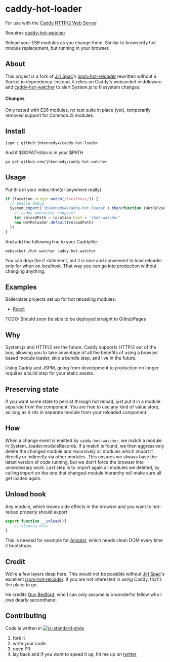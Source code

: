 # caddy-hot-loader
For use with the [Caddy HTTP/2 Web Server](https://caddyserver.com/)

Requires [caddy-hot-watcher](https://github.com/jhkennedy4/caddy-hot-watcher)

Reload your ES6 modules as you change them. Similar to browserify hot module replacement, but running in your browser.

## About
This project is a fork of [Jiri Spac](https://github.com/capaj)'s [jspm-hot-reloader](https://github.com/capaj/jspm-hot-reloader) rewritten without a Socket.io dependency.
Instead, it relies on Caddy's websocket middleware and [caddy-hot-watcher](https://github.com/jhkennedy4/caddy-hot-watcher) to alert System.js to filesystem changes.

#### Changes
Only tested with ES6 modules, no test suite in place (yet), temporarily removed support for CommonJS modules.

## Install
```
jspm i github:jhkennedy4/caddy-hot-loader
```
And if $GOPATH/bin is in your $PATH
```
go get github.com/jhkennedy/caddy-hot-watcher
```

## Usage
Put this in your index.html(or anywhere really)
```javascript
if (location.origin.match(/localhost/)) {
  // enable debug
  System.import('jhkennedy4/caddy-hot-loader').then(function (HotReloader) {
    // caddy websocket endpoint
    let reloadPath = location.host + '/hot-watcher'
    new HotReloader.default(reloadPath)
  })
}
```

And add the following line to your Caddyfile:
```
websocket /hot-watcher caddy-hot-watcher
```

You can drop the if statement, but it is nice and convenient to load reloader only for when on localhost. That way you can go into production without changing anything.

## Examples

Boilerplate projects set up for hot reloading modules:
- [React](https://github.com/jhkennedy4/jspm-pages)

TODO:
Should soon be able to be deployed straight to GithubPages

## Why
System.js and HTTP/2 are the future. Caddy supports HTTP/2 out of the box, allowing you to take advantage of all the benefits of using a browser based module loader, skip a bundle step, and live in the future.

Using Caddy and JSPM, going from development to production no longer requires a build step for your static assets.

## Preserving state
If you want some state to persist through hot reload, just put it in a module separate from the component. You are free to use any kind of value store, as long as it sits in separate module from your reloaded component.

## How
When a change event is emitted by `caddy-hot-watcher`, we match a module in System._loader.moduleRecords.
If a match is found, we then aggressively delete the changed module and recursively all modules which import it directly or indirectly via other modules. This ensures we always have the latest version of code running, but we don't force the browser into unnecessary work.
Last step is to import again all modules we deleted, by calling import on the one that changed-module hierarchy will make sure all get loaded again.

## Unload hook
Any module, which leaves side effects in the browser and you want to hot-reload properly should export
```javascript
export function __unload(){
	// cleanup here
}
```
This is needed for example for [Angular](https://github.com/capaj/NG6-starter/blob/eb988ef00685390618b5dad57635ce80c6d52680/client/app/app.js#L42), which needs clean DOM every time it bootstraps.

## Credit
We're a few layers deep here. This would not be possible without [Jiri Spac](https://github.com/capaj)'s excellent [jspm-hot-reloader](https://github.com/capaj/jspm-hot-reloader). If you are not interested in using Caddy, that's the place to go.

He credits [Guy Bedford](https://github.com/guybedford), who I can only assume is a wonderful fellow who I owe dearly secondhand.

## Contributing
Code is written in [![js-standard-style](https://cdn.rawgit.com/feross/standard/master/badge.svg)](https://github.com/feross/standard)

1. fork it
2. write your code
3. open PR
4. lay back and if you want to speed it up, hit me up on [twitter](https://twitter.com/jhkennedy)
